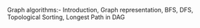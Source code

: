 Graph algorithms:- Introduction, Graph representation, BFS, DFS, Topological Sorting, Longest Path in DAG
